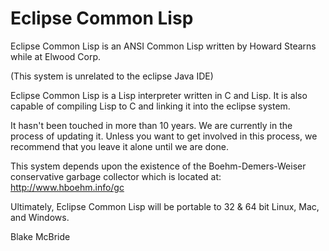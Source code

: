 
Eclipse Common Lisp
===================

Eclipse Common Lisp is an ANSI Common Lisp written by Howard Stearns
while at Elwood Corp.

(This system is unrelated to the eclipse Java IDE)

Eclipse Common Lisp is a Lisp interpreter written in C and Lisp.  It
is also capable of compiling Lisp to C and linking it into the eclipse
system.

It hasn't been touched in more than 10 years.  We are currently in the
process of updating it.  Unless you want to get involved in this
process, we recommend that you leave it alone until we are done.

This system depends upon the existence of the Boehm-Demers-Weiser
conservative garbage collector which is located at:
http://www.hboehm.info/gc

Ultimately, Eclipse Common Lisp will be portable to 32 & 64 bit Linux,
Mac, and Windows.

Blake McBride
